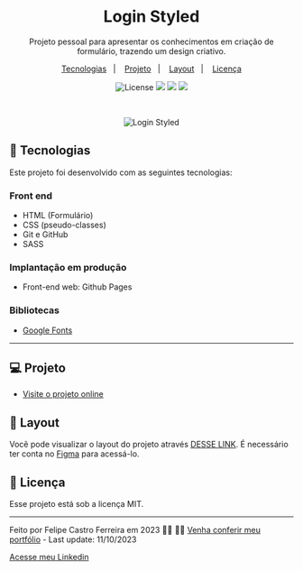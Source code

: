 <h1 align="center"> Login Styled </h1>

<p align="center">
 Projeto pessoal para apresentar os conhecimentos em criação de formulário, trazendo um design criativo.<br/>
</p>

<p align="center">
  <a href="#tecnologias">Tecnologias</a>&nbsp;&nbsp;&nbsp;|&nbsp;&nbsp;&nbsp;
  <a href="#projeto">Projeto</a>&nbsp;&nbsp;&nbsp;|&nbsp;&nbsp;&nbsp;
  <a href="#layout">Layout</a>&nbsp;&nbsp;&nbsp;|&nbsp;&nbsp;&nbsp;
  <a href="#memo-licença">Licença</a>
</p>

<p align="center">
  <img alt="License" src="https://img.shields.io/static/v1?label=license&message=MIT&color=49AA26&labelColor=000000">
  <img src="https://img.shields.io/badge/-HTML-333333?style=flat&logo=HTML5">
  <img src="https://img.shields.io/badge/-CSS-333333?style=flat&logo=CSS3&logoColor=1572B6">
  <img src="https://img.shields.io/badge/-Sass-333333?style=flat&logo=SASS&background=gray">
</p>

<br>

<p align="center">
 <img alt="Login Styled" src="https://github.com/FelipeCastro2021/Login-Styled/assets/78516563/9c73d41f-c258-4fd4-9042-8ff3609c5b7b">
</p>

## 🚀 Tecnologias

Este projeto foi desenvolvido com as seguintes tecnologias: 

### Front end
- HTML (Formulário)
- CSS (pseudo-classes)
- Git e GitHub
- SASS 

### Implantação em produção
- Front-end web: Github Pages

### Bibliotecas
- [Google Fonts](https://fonts.google.com/)

<!-- 
### Utilitários
- [Icons8](https://icons8.com)
- [IconFinder](https://www.iconfinder.com/)
-->

---

## 💻 Projeto

- [Visite o projeto online](https://felipecastro2021.github.io/Login-Styled/)

## 🔖 Layout

Você pode visualizar o layout do projeto através [DESSE LINK](https://www.figma.com/file/8kLIeHvE1KpIUxff7OwOfu/Login-Page?type=design&node-id=0-1&mode=design&t=ACxg4abnuf11ZyBX-0).
É necessário ter conta no [Figma](https://figma.com) para acessá-lo.

## :memo: Licença

Esse projeto está sob a licença MIT.

---

Feito por Felipe Castro Ferreira em 2023 👦🏻 👋🏻 [Venha conferir meu portfólio](https://felipecastro2021.github.io/Portfolio_FelipeCastro2022/) - 
Last update: 11/10/2023

[Acesse meu Linkedin](https://www.linkedin.com/in/felipe-castro-ferreira/)

